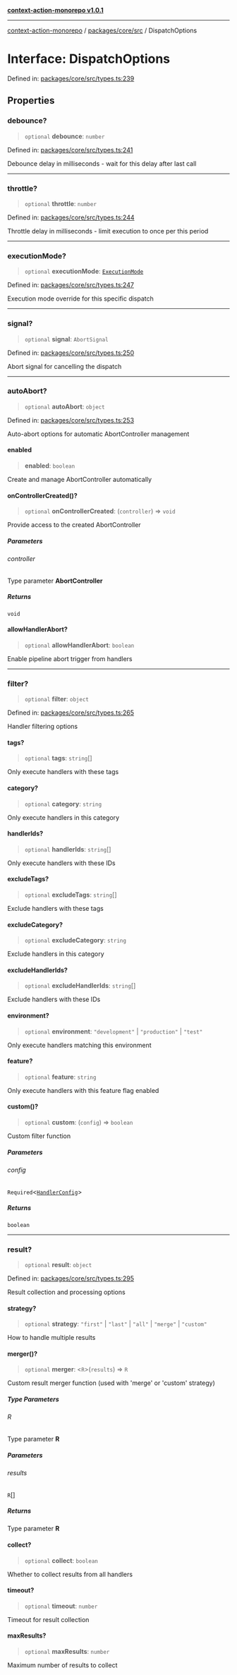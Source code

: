 [**context-action-monorepo v1.0.1**](../../../../README.md)

***

[context-action-monorepo](../../../../README.md) / [packages/core/src](../README.md) / DispatchOptions

# Interface: DispatchOptions

Defined in: [packages/core/src/types.ts:239](https://github.com/mineclover/context-action/blob/08bf17d6ec1c09cfe0ffb9710189395df90c9772/packages/core/src/types.ts#L239)

## Properties

### debounce?

> `optional` **debounce**: `number`

Defined in: [packages/core/src/types.ts:241](https://github.com/mineclover/context-action/blob/08bf17d6ec1c09cfe0ffb9710189395df90c9772/packages/core/src/types.ts#L241)

Debounce delay in milliseconds - wait for this delay after last call

***

### throttle?

> `optional` **throttle**: `number`

Defined in: [packages/core/src/types.ts:244](https://github.com/mineclover/context-action/blob/08bf17d6ec1c09cfe0ffb9710189395df90c9772/packages/core/src/types.ts#L244)

Throttle delay in milliseconds - limit execution to once per this period

***

### executionMode?

> `optional` **executionMode**: [`ExecutionMode`](../type-aliases/ExecutionMode.md)

Defined in: [packages/core/src/types.ts:247](https://github.com/mineclover/context-action/blob/08bf17d6ec1c09cfe0ffb9710189395df90c9772/packages/core/src/types.ts#L247)

Execution mode override for this specific dispatch

***

### signal?

> `optional` **signal**: `AbortSignal`

Defined in: [packages/core/src/types.ts:250](https://github.com/mineclover/context-action/blob/08bf17d6ec1c09cfe0ffb9710189395df90c9772/packages/core/src/types.ts#L250)

Abort signal for cancelling the dispatch

***

### autoAbort?

> `optional` **autoAbort**: `object`

Defined in: [packages/core/src/types.ts:253](https://github.com/mineclover/context-action/blob/08bf17d6ec1c09cfe0ffb9710189395df90c9772/packages/core/src/types.ts#L253)

Auto-abort options for automatic AbortController management

#### enabled

> **enabled**: `boolean`

Create and manage AbortController automatically

#### onControllerCreated()?

> `optional` **onControllerCreated**: (`controller`) => `void`

Provide access to the created AbortController

##### Parameters

###### controller

Type parameter **AbortController**

##### Returns

`void`

#### allowHandlerAbort?

> `optional` **allowHandlerAbort**: `boolean`

Enable pipeline abort trigger from handlers

***

### filter?

> `optional` **filter**: `object`

Defined in: [packages/core/src/types.ts:265](https://github.com/mineclover/context-action/blob/08bf17d6ec1c09cfe0ffb9710189395df90c9772/packages/core/src/types.ts#L265)

Handler filtering options

#### tags?

> `optional` **tags**: `string`[]

Only execute handlers with these tags

#### category?

> `optional` **category**: `string`

Only execute handlers in this category

#### handlerIds?

> `optional` **handlerIds**: `string`[]

Only execute handlers with these IDs

#### excludeTags?

> `optional` **excludeTags**: `string`[]

Exclude handlers with these tags

#### excludeCategory?

> `optional` **excludeCategory**: `string`

Exclude handlers in this category

#### excludeHandlerIds?

> `optional` **excludeHandlerIds**: `string`[]

Exclude handlers with these IDs

#### environment?

> `optional` **environment**: `"development"` \| `"production"` \| `"test"`

Only execute handlers matching this environment

#### feature?

> `optional` **feature**: `string`

Only execute handlers with this feature flag enabled

#### custom()?

> `optional` **custom**: (`config`) => `boolean`

Custom filter function

##### Parameters

###### config

`Required`\<[`HandlerConfig`](HandlerConfig.md)\>

##### Returns

`boolean`

***

### result?

> `optional` **result**: `object`

Defined in: [packages/core/src/types.ts:295](https://github.com/mineclover/context-action/blob/08bf17d6ec1c09cfe0ffb9710189395df90c9772/packages/core/src/types.ts#L295)

Result collection and processing options

#### strategy?

> `optional` **strategy**: `"first"` \| `"last"` \| `"all"` \| `"merge"` \| `"custom"`

How to handle multiple results

#### merger()?

> `optional` **merger**: &lt;`R`&gt;(`results`) => `R`

Custom result merger function (used with 'merge' or 'custom' strategy)

##### Type Parameters

###### R

Type parameter **R**

##### Parameters

###### results

`R`[]

##### Returns

Type parameter **R**

#### collect?

> `optional` **collect**: `boolean`

Whether to collect results from all handlers

#### timeout?

> `optional` **timeout**: `number`

Timeout for result collection

#### maxResults?

> `optional` **maxResults**: `number`

Maximum number of results to collect
